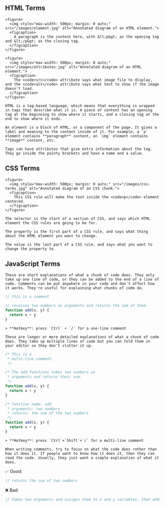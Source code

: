<script>
  import Hero from '$lib/Hero.svelte'
  import Box from '$lib/Box.svelte.md'
</script>

<Hero title="Vocabulary" subtitle="Talk the talk and sound like a professional" />

<section class="content section">

  <h2 id="html-terms">HTML Terms</h2>

    <figure>
      <img style="max-width: 500px; margin: 0 auto;" src="/images/element.jpg" alt="Annotated diagram of an HTML element.">
      <figcaption>
        A paragraph is the content here, with &lt;p&gt; as the opening tag and &lt;/p&gt; as the closing tag.
      </figcaption>
    </figure>

    <figure>
      <img style="max-width: 500px; margin: 0 auto;" src="/images/attributes.jpg" alt="Annotated diagram of an HTML element.">
      <figcaption>
        The <code>src</code> attribute says what image file to display, and the <code>alt</code> attribute says what text to show if the image doesn't load.
      </figcaption>
    </figure>

  <Box title="Tag">

    HTML is a tag-based language, which means that everything is wrapped in tags that describe what it is. A piece of content has an opening tag at the beginning to show where it starts, and a closing tag at the end to show where it ends.

  </Box>

  <Box title="Element">

    An element is a block of HTML, or a component of the page. It gives a label and meaning to the content inside of it. For example, a `p` element contains **paragraph** content, an `img` element contains **image** content, etc.

  </Box>

  <Box title="Attribute">

    Tags can have attributes that give extra information about the tag. They go inside the pointy brackets and have a name and a value.

  </Box>

</section>
<section class="content section">

  <h2 id="css-terms">CSS Terms</h2>

    <figure>
      <img style="max-width: 500px; margin: 0 auto;" src="/images/css-terms.jpg" alt="Annotated diagram of an CSS chunk.">
      <figcaption>
        This CSS rule will make the text inside the <code>p</code> element centered.
      </figcaption>
    </figure>

  <Box title="Selector">
    
    The selector is the start of a section of CSS, and says which HTML element the CSS rules are going to be for.

  </Box>

  <Box title="Property">
    
    The property is the first part of a CSS rule, and says what thing about the HTML element you want to change.

  </Box>

  <Box title="Value">
    
    The value is the last part of a CSS rule, and says what you want to change the property to.

  </Box>

</section>
<section class="content section">

  <h2 id="javascript-terms">JavaScript Terms</h2>

  <Box title="One-line comments">

    These are short explanations of what a chunk of code does. They only take up one line of code, or they can be added to the end of a line of code. Comments can be put anywhere in your code and don't affect how it works. They're useful for explaining what chunks of code do.

```javascript
// this is a comment
```

```javascript
// receives two numbers as arguments and returns the sum of them
function add(x, y) {
  return x + y
}
```

    > **Hotkey**: press `Ctrl` + `/` for a one-line comment

  </Box>

  <Box title="Multi-line comments">

    These are longer or more detailed explanations of what a chunk of code does. They take up multiple lines of code but you can fold them in your editor so they don't clutter it up.

```javascript
/* This is a
 * multi-line comment.
 */
```

```javascript
/* The add functions takes two numbers as
 * arguments and returns their sum.
 */
function add(x, y) {
  return x + y
}
```

```javascript
/* function name: add
 * arguments: two numbers
 * returns: the sum of the two numbers
 */
function add(x, y) {
  return x + y
}
```

    > **Hotkey**: press `Ctrl`+`Shift`+`/` for a multi-line comment

  </Box>

  <Box title="Writing comments">

    When writing comments, try to focus on what the code does rather than how it does it. If people want to know how it does it, then they can read the code. Usually, they just want a simple explanation of what it does.

✅ Good:
```javascript
// returns the sum of two numbers
```

❌ Bad: 
```javascript
// takes two arguments and assigns them to x and y variables, then adds those together, then returns that
```

  </Box>

  <Box title="Variable">
    
  </Box>

  <Box title="Conditional">
    
  </Box>

  <Box title="Iteration">
    
  </Box>

  <Box title="Function">
    
  </Box>

  <Box title="Component">
    
  </Box>

</section>